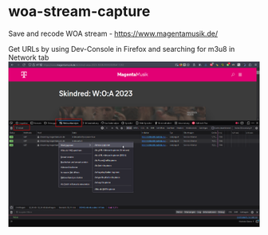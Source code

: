 # woa-stream-capture
Save and recode WOA stream - https://www.magentamusik.de/

Get URLs by using Dev-Console in Firefox and searching for m3u8 in Network tab
![alt text](https://github.com/djraw/woa-stream-capture/blob/main/woa2023-08-04%2013-17-15_magenta-stream-url.png)
